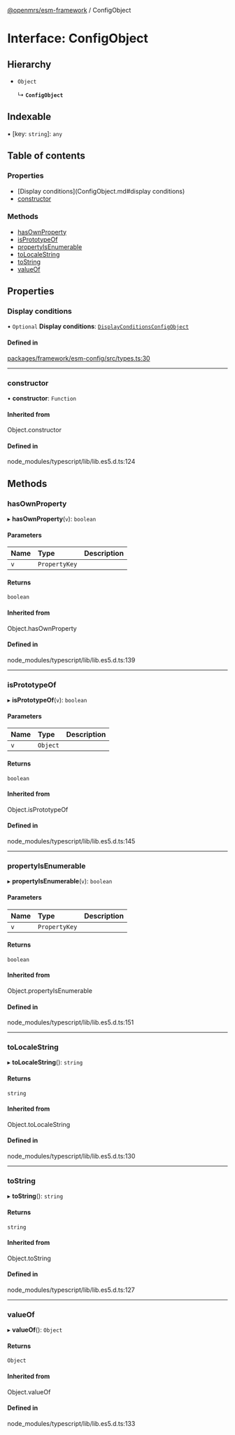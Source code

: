[@openmrs/esm-framework](../API.md) / ConfigObject

# Interface: ConfigObject

## Hierarchy

- `Object`

  ↳ **`ConfigObject`**

## Indexable

▪ [key: `string`]: `any`

## Table of contents

### Properties

- [Display conditions](ConfigObject.md#display conditions)
- [constructor](ConfigObject.md#constructor)

### Methods

- [hasOwnProperty](ConfigObject.md#hasownproperty)
- [isPrototypeOf](ConfigObject.md#isprototypeof)
- [propertyIsEnumerable](ConfigObject.md#propertyisenumerable)
- [toLocaleString](ConfigObject.md#tolocalestring)
- [toString](ConfigObject.md#tostring)
- [valueOf](ConfigObject.md#valueof)

## Properties

### Display conditions

• `Optional` **Display conditions**: [`DisplayConditionsConfigObject`](DisplayConditionsConfigObject.md)

#### Defined in

[packages/framework/esm-config/src/types.ts:30](https://github.com/openmrs/openmrs-esm-core/blob/main/packages/framework/esm-config/src/types.ts#L30)

___

### constructor

• **constructor**: `Function`

#### Inherited from

Object.constructor

#### Defined in

node_modules/typescript/lib/lib.es5.d.ts:124

## Methods

### hasOwnProperty

▸ **hasOwnProperty**(`v`): `boolean`

#### Parameters

| Name | Type | Description |
| :------ | :------ | :------ |
| `v` | `PropertyKey` |  |

#### Returns

`boolean`

#### Inherited from

Object.hasOwnProperty

#### Defined in

node_modules/typescript/lib/lib.es5.d.ts:139

___

### isPrototypeOf

▸ **isPrototypeOf**(`v`): `boolean`

#### Parameters

| Name | Type | Description |
| :------ | :------ | :------ |
| `v` | `Object` |  |

#### Returns

`boolean`

#### Inherited from

Object.isPrototypeOf

#### Defined in

node_modules/typescript/lib/lib.es5.d.ts:145

___

### propertyIsEnumerable

▸ **propertyIsEnumerable**(`v`): `boolean`

#### Parameters

| Name | Type | Description |
| :------ | :------ | :------ |
| `v` | `PropertyKey` |  |

#### Returns

`boolean`

#### Inherited from

Object.propertyIsEnumerable

#### Defined in

node_modules/typescript/lib/lib.es5.d.ts:151

___

### toLocaleString

▸ **toLocaleString**(): `string`

#### Returns

`string`

#### Inherited from

Object.toLocaleString

#### Defined in

node_modules/typescript/lib/lib.es5.d.ts:130

___

### toString

▸ **toString**(): `string`

#### Returns

`string`

#### Inherited from

Object.toString

#### Defined in

node_modules/typescript/lib/lib.es5.d.ts:127

___

### valueOf

▸ **valueOf**(): `Object`

#### Returns

`Object`

#### Inherited from

Object.valueOf

#### Defined in

node_modules/typescript/lib/lib.es5.d.ts:133
